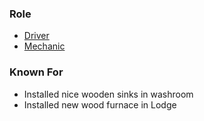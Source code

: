 
### Role

* [Driver](Driver)
* [Mechanic](Mechanic)

### Known For

* Installed nice wooden sinks in washroom
* Installed new wood furnace in Lodge
